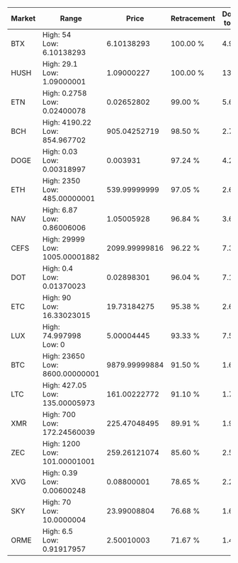 | Market | Range | Price| Retracement | Doubles to 50% |
| --- | --- | --- | --- | --- |
| BTX | High: 54<br />Low: 6.10138293 | 6.10138293 | 100.00 % | 4.93 |
| HUSH | High: 29.1<br />Low: 1.09000001 | 1.09000227 | 100.00 % | 13.85 |
| ETN | High: 0.2758<br />Low: 0.02400078 | 0.02652802 | 99.00 % | 5.65 |
| BCH | High: 4190.22<br />Low: 854.967702 | 905.04252719 | 98.50 % | 2.79 |
| DOGE | High: 0.03<br />Low: 0.00318997 | 0.003931 | 97.24 % | 4.22 |
| ETH | High: 2350<br />Low: 485.00000001 | 539.99999999 | 97.05 % | 2.63 |
| NAV | High: 6.87<br />Low: 0.86006006 | 1.05005928 | 96.84 % | 3.68 |
| CEFS | High: 29999<br />Low: 1005.00001882 | 2099.99999816 | 96.22 % | 7.38 |
| DOT | High: 0.4<br />Low: 0.01370023 | 0.02898301 | 96.04 % | 7.14 |
| ETC | High: 90<br />Low: 16.33023015 | 19.73184275 | 95.38 % | 2.69 |
| LUX | High: 74.997998<br />Low: 0 | 5.00004445 | 93.33 % | 7.50 |
| BTC | High: 23650<br />Low: 8600.00000001 | 9879.99999884 | 91.50 % | 1.63 |
| LTC | High: 427.05<br />Low: 135.00005973 | 161.00222772 | 91.10 % | 1.75 |
| XMR | High: 700<br />Low: 172.24560039 | 225.47048495 | 89.91 % | 1.93 |
| ZEC | High: 1200<br />Low: 101.00001001 | 259.26121074 | 85.60 % | 2.51 |
| XVG | High: 0.39<br />Low: 0.00600248 | 0.08800001 | 78.65 % | 2.25 |
| SKY | High: 70<br />Low: 10.0000004 | 23.99008804 | 76.68 % | 1.67 |
| ORME | High: 6.5<br />Low: 0.91917957 | 2.50010003 | 71.67 % | 1.48 |
